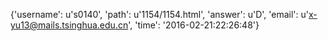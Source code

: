 {'username': u's0140', 'path': u'1154/1154.html', 'answer': u'D', 'email': u'x-yu13@mails.tsinghua.edu.cn', 'time': '2016-02-21:22:26:48'}